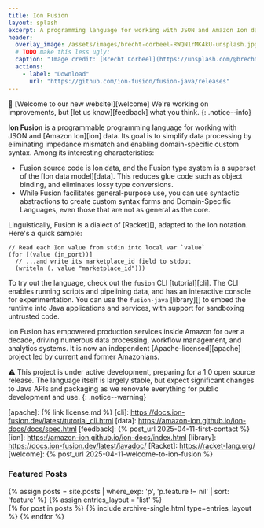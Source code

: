 ```yaml
---
title: Ion Fusion
layout: splash
excerpt: A programming language for working with JSON and Amazon Ion data.
header:
  overlay_image: /assets/images/brecht-corbeel-RWQN1rMK4kU-unsplash.jpg
  # TODO make this less ugly:
  caption: "Image credit: [Brecht Corbeel](https://unsplash.com/@brechtcorbeel)"
  actions:
    - label: "Download"
      url: "https://github.com/ion-fusion/fusion-java/releases"
---
```


🎉 [Welcome to our new website!][welcome]
We're working on improvements, but [let us know][feedback] what you think.
{: .notice--info}

**Ion Fusion** is a programmable programming language for working with JSON and [Amazon Ion][ion]
data. Its goal is to simplify data processing by eliminating impedance mismatch and enabling
domain-specific custom syntax. Among its interesting characteristics:

* Fusion source code is Ion data, and the Fusion type system is a superset of the
  [Ion data model][data]. This reduces glue code such as object binding, and eliminates lossy type
  conversions.
* While Fusion facilitates general-purpose use, you can use syntactic abstractions to create custom
  syntax forms and Domain-Specific Languages, even those that are not as general as the core.

Linguistically, Fusion is a dialect of [Racket][], adapted to the Ion notation. Here's a quick
sample:

```
// Read each Ion value from stdin into local var `value`
(for [(value (in_port))]
  // ...and write its marketplace_id field to stdout
  (writeln (. value "marketplace_id")))
```

To try out the language, check out the `fusion` CLI [tutorial][cli]. The CLI 
enables running scripts and pipelining data, and has an interactive console for
experimentation. You can use the `fusion-java` [library][] to embed the runtime
into Java applications and services, with support for sandboxing untrusted code.

Ion Fusion has empowered production services inside Amazon for over a decade, driving
numerous data processing, workflow management, and analytics systems. It is now an independent 
[Apache-licensed][apache] project led by current and former Amazonians.

⚠️ This project is under active development, preparing for a 1.0 open source release. The language
itself is largely stable, but expect significant changes to Java APIs and packaging as we renovate 
everything for public development and use.
{: .notice--warning}


[apache]: {% link license.md %}
[cli]:    https://docs.ion-fusion.dev/latest/tutorial_cli.html
[data]:   https://amazon-ion.github.io/ion-docs/docs/spec.html
[feedback]: {% post_url 2025-04-11-first-contact %}
[ion]:    https://amazon-ion.github.io/ion-docs/index.html
[library]: https://docs.ion-fusion.dev/latest/javadoc/
[Racket]: https://racket-lang.org/
[welcome]: {% post_url 2025-04-11-welcome-to-ion-fusion %}


<!-- Forked from layout home.html -->
<h3 class="archive__subtitle">Featured Posts</h3>
{% assign posts = site.posts | where_exp: 'p', 'p.feature != nil' 
                             | sort: 'feature' %}
{% assign entries_layout = 'list' %}
<div class="entries-{{ entries_layout }}">
  {% for post in posts %}
    {% include archive-single.html type=entries_layout %}
  {% endfor %}
</div>
